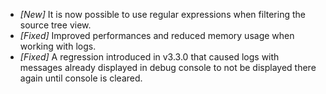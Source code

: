 * _[New]_ It is now possible to use regular expressions when filtering the source tree view.
* _[Fixed]_ Improved performances and reduced memory usage when working with logs.
* _[Fixed]_ A regression introduced in v3.3.0 that caused logs with messages already displayed in debug console to not 
be displayed there again until console is cleared.
